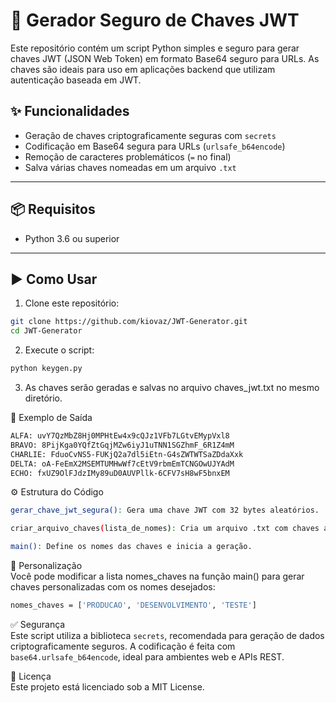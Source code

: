 # 🔐 Gerador Seguro de Chaves JWT

Este repositório contém um script Python simples e seguro para gerar chaves JWT (JSON Web Token) em formato Base64 seguro para URLs. As chaves são ideais para uso em aplicações backend que utilizam autenticação baseada em JWT.

## ✨ Funcionalidades

- Geração de chaves criptograficamente seguras com `secrets`
- Codificação em Base64 segura para URLs (`urlsafe_b64encode`)
- Remoção de caracteres problemáticos (`=` no final)
- Salva várias chaves nomeadas em um arquivo `.txt`

---

## 📦 Requisitos

- Python 3.6 ou superior

---

## ▶ Como Usar

1. Clone este repositório:

```bash
git clone https://github.com/kiovaz/JWT-Generator.git
cd JWT-Generator
```

2. Execute o script:
```bash
python keygen.py
```

3. As chaves serão geradas e salvas no arquivo chaves_jwt.txt no mesmo diretório.

📝 Exemplo de Saída
```bash
ALFA: uvY7QzMbZ8Hj0MPHtEw4x9cQJz1VFb7LGtvEMypVxl8
BRAVO: 8PijKga0YQfZtGqjMZw6iyJ1uTNN1SGZhmF_6R1Z4mM
CHARLIE: FduoCvNS5-FUKjQ2a7dl5iEtn-G4sZWTWTSaZDdaXxk
DELTA: oA-FeEmX2MSEMTUMHwWf7cEtV9rbmEmTCNGOwUJYAdM
ECHO: fxUZ9OlFJdzIMy89uD0AUVPllk-6CFV7sH8wF5bnxEM
```

⚙ Estrutura do Código
```bash
gerar_chave_jwt_segura(): Gera uma chave JWT com 32 bytes aleatórios.

criar_arquivo_chaves(lista_de_nomes): Cria um arquivo .txt com chaves associadas a nomes definidos.

main(): Define os nomes das chaves e inicia a geração.
```

📁 Personalização  
Você pode modificar a lista nomes_chaves na função main() para gerar chaves personalizadas com os nomes desejados:
```bash
nomes_chaves = ['PRODUCAO', 'DESENVOLVIMENTO', 'TESTE']
```

✅ Segurança  
Este script utiliza a biblioteca `secrets`, recomendada para geração de dados criptograficamente seguros. A codificação é feita com `base64.urlsafe_b64encode`, ideal para ambientes web e APIs REST.

📄 Licença  
Este projeto está licenciado sob a MIT License.

